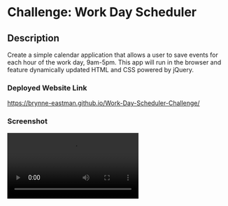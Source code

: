 # Challenge: Work Day Scheduler 

## Description
Create a simple calendar application that allows a user to save events for each hour of the work day, 9am-5pm. This app will run in the browser and feature dynamically updated HTML and CSS powered by jQuery.

### Deployed Website Link
https://brynne-eastman.github.io/Work-Day-Scheduler-Challenge/

### Screenshot
![screenshot](./assets/video/Work-Day-Scheduler-Challenge.webm)
